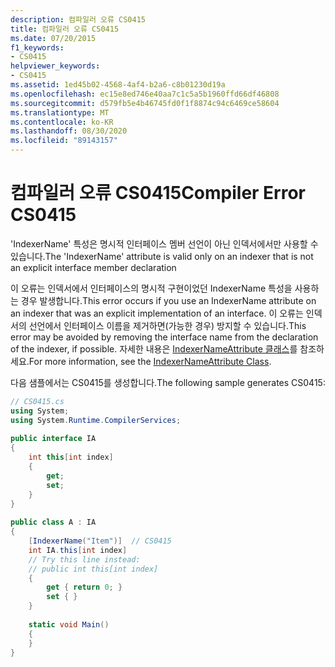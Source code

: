 ```yaml
---
description: 컴파일러 오류 CS0415
title: 컴파일러 오류 CS0415
ms.date: 07/20/2015
f1_keywords:
- CS0415
helpviewer_keywords:
- CS0415
ms.assetid: 1ed45b02-4568-4af4-b2a6-c8b01230d19a
ms.openlocfilehash: ec15e8ed746e40aa7c1c5a5b1960ffd66df46808
ms.sourcegitcommit: d579fb5e4b46745fd0f1f8874c94c6469ce58604
ms.translationtype: MT
ms.contentlocale: ko-KR
ms.lasthandoff: 08/30/2020
ms.locfileid: "89143157"
---
```

# <a name="compiler-error-cs0415"></a><span data-ttu-id="20882-103">컴파일러 오류 CS0415</span><span class="sxs-lookup"><span data-stu-id="20882-103">Compiler Error CS0415</span></span>
<span data-ttu-id="20882-104">'IndexerName' 특성은 명시적 인터페이스 멤버 선언이 아닌 인덱서에서만 사용할 수 있습니다.</span><span class="sxs-lookup"><span data-stu-id="20882-104">The 'IndexerName' attribute is valid only on an indexer that is not an explicit interface member declaration</span></span>  
  
 <span data-ttu-id="20882-105">이 오류는 인덱서에서 인터페이스의 명시적 구현이었던 IndexerName 특성을 사용하는 경우 발생합니다.</span><span class="sxs-lookup"><span data-stu-id="20882-105">This error occurs if you use an IndexerName attribute on an indexer that was an explicit implementation of an interface.</span></span> <span data-ttu-id="20882-106">이 오류는 인덱서의 선언에서 인터페이스 이름을 제거하면(가능한 경우) 방지할 수 있습니다.</span><span class="sxs-lookup"><span data-stu-id="20882-106">This error may be avoided by removing the interface name from the declaration of the indexer, if possible.</span></span> <span data-ttu-id="20882-107">자세한 내용은 [IndexerNameAttribute 클래스](xref:System.Runtime.CompilerServices.IndexerNameAttribute)를 참조하세요.</span><span class="sxs-lookup"><span data-stu-id="20882-107">For more information, see the [IndexerNameAttribute Class](xref:System.Runtime.CompilerServices.IndexerNameAttribute).</span></span>  
  
 <span data-ttu-id="20882-108">다음 샘플에서는 CS0415를 생성합니다.</span><span class="sxs-lookup"><span data-stu-id="20882-108">The following sample generates CS0415:</span></span>  
  
```csharp
// CS0415.cs  
using System;  
using System.Runtime.CompilerServices;  
  
public interface IA  
{  
    int this[int index]  
    {  
        get;  
        set;  
    }  
}  
  
public class A : IA  
{  
    [IndexerName("Item")]  // CS0415  
    int IA.this[int index]  
    // Try this line instead:  
    // public int this[int index]  
    {  
        get { return 0; }  
        set { }  
    }  
  
    static void Main()  
    {  
    }  
}  
```
